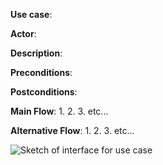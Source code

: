 **Use case**:

**Actor**:

**Description**:

**Preconditions**:

**Postconditions**:

**Main Flow**:
1.
2.
3.
etc...

**Alternative Flow**:
1.
2.
3.
etc...

![Sketch of interface for use case](fileName.png)
